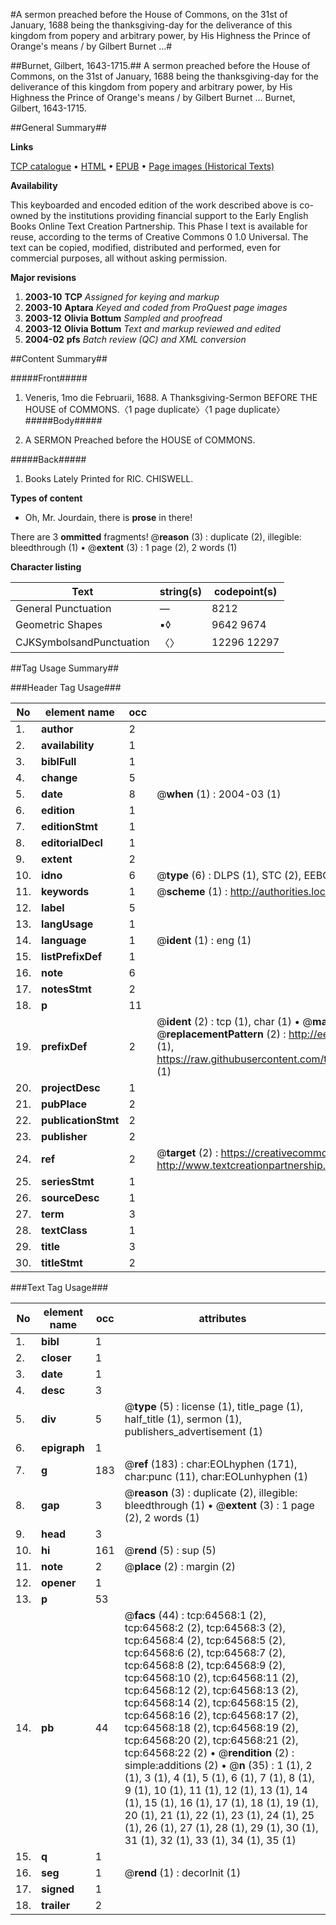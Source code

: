 #A sermon preached before the House of Commons, on the 31st of January, 1688 being the thanksgiving-day for the deliverance of this kingdom from popery and arbitrary power, by His Highness the Prince of Orange's means / by Gilbert Burnet ...#

##Burnet, Gilbert, 1643-1715.##
A sermon preached before the House of Commons, on the 31st of January, 1688 being the thanksgiving-day for the deliverance of this kingdom from popery and arbitrary power, by His Highness the Prince of Orange's means / by Gilbert Burnet ...
Burnet, Gilbert, 1643-1715.

##General Summary##

**Links**

[TCP catalogue](http://www.ota.ox.ac.uk/tcp/)  • 
[HTML](http://tei.it.ox.ac.uk/tcp/Texts-HTML/free/A30/A30428.html)  • 
[EPUB](http://tei.it.ox.ac.uk/tcp/Texts-EPUB/free/A30/A30428.epub) • 
[Page images (Historical Texts)](https://data.historicaltexts.jisc.ac.uk/view?pubId=eebo-12622729e&pageId=eebo-12622729e-64568-1)

**Availability**

This keyboarded and encoded edition of the
	       work described above is co-owned by the institutions
	       providing financial support to the Early English Books
	       Online Text Creation Partnership. This Phase I text is
	       available for reuse, according to the terms of Creative
	       Commons 0 1.0 Universal. The text can be copied,
	       modified, distributed and performed, even for
	       commercial purposes, all without asking permission.

**Major revisions**

1. __2003-10__ __TCP__ *Assigned for keying and markup*
1. __2003-10__ __Aptara__ *Keyed and coded from ProQuest page images*
1. __2003-12__ __Olivia Bottum__ *Sampled and proofread*
1. __2003-12__ __Olivia Bottum__ *Text and markup reviewed and edited*
1. __2004-02__ __pfs__ *Batch review (QC) and XML conversion*

##Content Summary##

#####Front#####

1. Veneris, 1mo die Februarii, 1688.
A Thanksgiving-Sermon
BEFORE THE
HOUSE of COMMONS.〈1 page duplicate〉〈1 page duplicate〉
#####Body#####

1. A
SERMON
Preached before the
HOUSE of COMMONS.

#####Back#####

1. Books Lately Printed for RIC. CHISWELL.

**Types of content**

  * Oh, Mr. Jourdain, there is **prose** in there!

There are 3 **ommitted** fragments! 
 @__reason__ (3) : duplicate (2), illegible: bleedthrough (1)  •  @__extent__ (3) : 1 page (2), 2 words (1)

**Character listing**


|Text|string(s)|codepoint(s)|
|---|---|---|
|General Punctuation|—|8212|
|Geometric Shapes|▪◊|9642 9674|
|CJKSymbolsandPunctuation|〈〉|12296 12297|

##Tag Usage Summary##

###Header Tag Usage###

|No|element name|occ|attributes|
|---|---|---|---|
|1.|__author__|2||
|2.|__availability__|1||
|3.|__biblFull__|1||
|4.|__change__|5||
|5.|__date__|8| @__when__ (1) : 2004-03 (1)|
|6.|__edition__|1||
|7.|__editionStmt__|1||
|8.|__editorialDecl__|1||
|9.|__extent__|2||
|10.|__idno__|6| @__type__ (6) : DLPS (1), STC (2), EEBO-CITATION (1), OCLC (1), VID (1)|
|11.|__keywords__|1| @__scheme__ (1) : http://authorities.loc.gov/ (1)|
|12.|__label__|5||
|13.|__langUsage__|1||
|14.|__language__|1| @__ident__ (1) : eng (1)|
|15.|__listPrefixDef__|1||
|16.|__note__|6||
|17.|__notesStmt__|2||
|18.|__p__|11||
|19.|__prefixDef__|2| @__ident__ (2) : tcp (1), char (1)  •  @__matchPattern__ (2) : ([0-9\-]+):([0-9IVX]+) (1), (.+) (1)  •  @__replacementPattern__ (2) : http://eebo.chadwyck.com/downloadtiff?vid=$1&page=$2 (1), https://raw.githubusercontent.com/textcreationpartnership/Texts/master/tcpchars.xml#$1 (1)|
|20.|__projectDesc__|1||
|21.|__pubPlace__|2||
|22.|__publicationStmt__|2||
|23.|__publisher__|2||
|24.|__ref__|2| @__target__ (2) : https://creativecommons.org/publicdomain/zero/1.0/ (1), http://www.textcreationpartnership.org/docs/. (1)|
|25.|__seriesStmt__|1||
|26.|__sourceDesc__|1||
|27.|__term__|3||
|28.|__textClass__|1||
|29.|__title__|3||
|30.|__titleStmt__|2||


###Text Tag Usage###

|No|element name|occ|attributes|
|---|---|---|---|
|1.|__bibl__|1||
|2.|__closer__|1||
|3.|__date__|1||
|4.|__desc__|3||
|5.|__div__|5| @__type__ (5) : license (1), title_page (1), half_title (1), sermon (1), publishers_advertisement (1)|
|6.|__epigraph__|1||
|7.|__g__|183| @__ref__ (183) : char:EOLhyphen (171), char:punc (11), char:EOLunhyphen (1)|
|8.|__gap__|3| @__reason__ (3) : duplicate (2), illegible: bleedthrough (1)  •  @__extent__ (3) : 1 page (2), 2 words (1)|
|9.|__head__|3||
|10.|__hi__|161| @__rend__ (5) : sup (5)|
|11.|__note__|2| @__place__ (2) : margin (2)|
|12.|__opener__|1||
|13.|__p__|53||
|14.|__pb__|44| @__facs__ (44) : tcp:64568:1 (2), tcp:64568:2 (2), tcp:64568:3 (2), tcp:64568:4 (2), tcp:64568:5 (2), tcp:64568:6 (2), tcp:64568:7 (2), tcp:64568:8 (2), tcp:64568:9 (2), tcp:64568:10 (2), tcp:64568:11 (2), tcp:64568:12 (2), tcp:64568:13 (2), tcp:64568:14 (2), tcp:64568:15 (2), tcp:64568:16 (2), tcp:64568:17 (2), tcp:64568:18 (2), tcp:64568:19 (2), tcp:64568:20 (2), tcp:64568:21 (2), tcp:64568:22 (2)  •  @__rendition__ (2) : simple:additions (2)  •  @__n__ (35) : 1 (1), 2 (1), 3 (1), 4 (1), 5 (1), 6 (1), 7 (1), 8 (1), 9 (1), 10 (1), 11 (1), 12 (1), 13 (1), 14 (1), 15 (1), 16 (1), 17 (1), 18 (1), 19 (1), 20 (1), 21 (1), 22 (1), 23 (1), 24 (1), 25 (1), 26 (1), 27 (1), 28 (1), 29 (1), 30 (1), 31 (1), 32 (1), 33 (1), 34 (1), 35 (1)|
|15.|__q__|1||
|16.|__seg__|1| @__rend__ (1) : decorInit (1)|
|17.|__signed__|1||
|18.|__trailer__|2||
